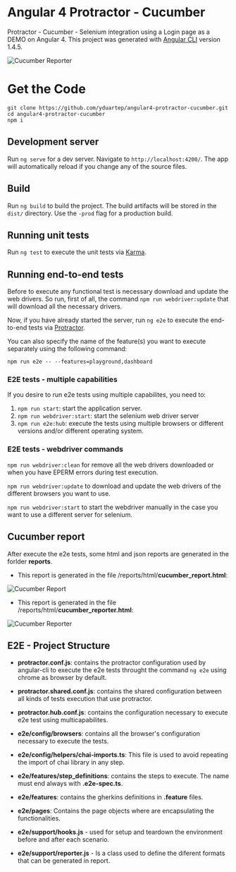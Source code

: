 # Angular 4 Protractor - Cucumber

Protractor - Cucumber - Selenium integration using a Login page as a DEMO on Angular 4.
This project was generated with [Angular CLI](https://github.com/angular/angular-cli) version 1.4.5.

![Cucumber Reporter](https://github.com/yduartep/angular4-protractor-cucumber/blob/master/docs/e2e%20-%20demo.gif)

# Get the Code
```
git clone https://github.com/yduartep/angular4-protractor-cucumber.git
cd angular4-protractor-cucumber
npm i
```

## Development server

Run `ng serve` for a dev server. Navigate to `http://localhost:4200/`. The app will automatically reload if you change any of the source files.

## Build

Run `ng build` to build the project. The build artifacts will be stored in the `dist/` directory. Use the `-prod` flag for a production build.

## Running unit tests

Run `ng test` to execute the unit tests via [Karma](https://karma-runner.github.io).

## Running end-to-end tests

Before to execute any functional test is necessary download and update the web drivers. 
So run, first of all, the command `npm run webdriver:update` that will download all the necessary drivers.

Now, if you have already started the server, run `ng e2e` to execute the end-to-end tests via [Protractor](http://www.protractortest.org/).

You can also specify the name of the feature(s) you want to execute separately using the following command:

`npm run e2e -- --features=playground,dashboard`

### E2E tests - multiple capabilities

If you desire to run e2e tests using multiple capabilites, you need to:
1. `npm run start`: start the application server.
2. `npm run webdriver:start`: start the selenium web driver server
3. `npm run e2e:hub`: execute the tests using multiple browsers or different versions and/or different operating system.

### E2E tests - webdriver commands

`npm run webdriver:clean` for remove all the web drivers downloaded or when you have EPERM errors during test execution.

`npm run webdriver:update` to download and update the web drivers of the different browsers you want to use.

`npm run webdriver:start` to start the webdriver manually in the case you want to use a different server for selenium.

## Cucumber report
After execute the e2e tests, some html and json reports are generated in the forlder **reports**.

- This report is generated in the file /reports/html/**cucumber_report.html**:

![Cucumber Report](https://github.com/yduartep/angular4-protractor-cucumber/blob/master/docs/cucumber_report.PNG)

- This report is generated in the file /reports/html/**cucumber_reporter.html**:

![Cucumber Reporter](https://github.com/yduartep/angular4-protractor-cucumber/blob/master/docs/cucumber_reporter.PNG)

## E2E - Project Structure
- **protractor.conf.js**: contains the protractor configuration used by angular-cli to execute the e2e tests throught the command `ng e2e` using chrome as browser by default.

- **protractor.shared.conf.js**: contains the shared configuration between all kinds of tests execution that use protractor.

- **protractor.hub.conf.js**: contains the configuration necessary to execute e2e test using multicapabilites.

- **e2e/config/browsers**: contains all the browser's configuration necessary to execute the tests.

- **e2e/config/helpers/chai-imports.ts**: This file is used to avoid repeating the import of chai library in any step.

- **e2e/features/step_definitions**: contains the steps to execute. The name must end always with **.e2e-spec.ts**.

- **e2e/features**: contains the gherkins definitions in **.feature** files.

- **e2e/pages**: Contains the page objects where are encapsulating the functionalities.

- **e2e/support/hooks.js** - used for setup and teardown the environment before and after each scenario.

- **e2e/support/reporter.js** - Is a class used to define the diferent formats that can be generated in report.
